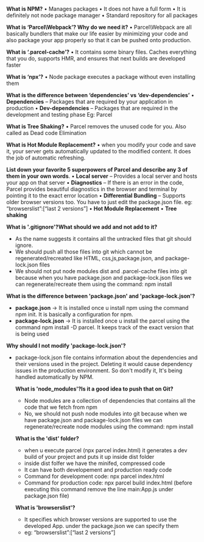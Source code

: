 **What is NPM?**
•	Manages packages 
•	It does not have a full form
•	It is definitely not node package manager
•	Standard repository for all packages

**What is ‘Parcel\Webpack’? Why do we need it?**
•	Parcel\Webpack are all basically bundlers that make our life easier by minimizing your code and also package your app properly so that it can be pushed onto production.

**What is ‘.parcel-cache’?**
•	It contains some binary files. Caches everything that you do, supports HMR, and ensures that next builds are developed faster

**What is ‘npx’?**
•	Node package executes a package without even installing them

**What is the difference between ‘dependencies’ vs ‘dev-dependencies’**
•	**Dependencies** – Packages that are required by your application in production
•	**Dev-dependencies** – Packages that are required in the development and testing phase Eg: Parcel

**What is Tree Shaking?**
•	Parcel removes the unused code for you. Also called as Dead code Elimination

**What is Hot Module Replacement?**
•	when you modify your code and save it, your server gets automatically updated to the modified content. It does the job of automatic refreshing.

**List down your favorite 5 superpowers of Parcel and describe any 3 of them in your own words**.
•	**Local server** – Provides a local server and hosts your app on that server 
•	**Diagnostics** – If there is an error in the code, Parcel provides beautiful diagnostics in the browser and terminal by pointing it to the exact error location
•	**Differential Bundling** – Supports older browser versions too. You have to just edit the package.json file. eg: “browserslist”:[“last 2 versions”]
•	**Hot Module Replacement**
•	**Tree shaking**

**What is '.gitignore'?What should we add and not add to it?**
- As the name suggests it contains all the untracked files that git should ignore.
- We should push all those files into git which cannot be regenerated/recreated like HTML, css,js,package.json, and package-lock.json files
- We should not put node modules dist and .parcel-cache files into git because when you have package.json and package-lock.json files we can regenerate/recreate them using the command: npm install 

**What is the difference between 'package.json' and 'package-lock.json'?**
- **package.json** -> It is installed once u install npm using the command npm init. It is basically a configuration for npm.
- **package-lock.json** -> It is installed once u install the parcel using the command npm install -D parcel. It keeps track of the exact version that is being used

**Why should I not modify 'package-lock.json'?**
- package-lock.json file contains information about the dependencies and their versions used in the project. Deleting it would cause dependency issues in the production environment. So don't modify it, It's being handled automatically by NPM.

  **What is 'node_modules'?Is it a good idea to push that on Git?**
  - Node modules are a collection of dependencies that contains all the code that we fetch from npm
  - No, we should not push node modules into git because when we have package.json and package-lock.json files we can regenerate/recreate node modules using the command: npm install

  **What is the 'dist' folder?**
  - when u execute parcel (npx parcel index.html) it generates a dev build of your project and puts it up inside dist folder
  - inside dist folfer we have the minifed, compressed code
  - It can have both developement and production ready code
  - Command for development code: npx parcel index.html
  - Command for production code: npx parcel build index.html (before executing this command remove the line main:App.js under package.json file)

  **What is 'browserslist'?**
  - It specifies which browser versions are supported to use the developed App. under the package.json we can specify them
  - eg:  “browserslist”:[“last 2 versions”]
